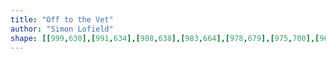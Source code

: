 ```yaml
---
title: "Off to the Vet"
author: "Simon Lofield"
shape: [[999,630],[991,634],[988,638],[983,664],[978,679],[975,700],[965,736],[960,744],[956,757],[940,784],[936,799],[928,819],[927,826],[921,839],[917,861],[914,977],[915,1010],[913,1158],[911,1204],[909,1447],[907,1462],[905,1527],[905,1624],[903,1629],[903,1666],[904,1672],[908,1677],[928,1680],[964,1680],[973,1678],[979,1672],[981,1667],[984,1641],[988,1632],[993,1432],[997,1346],[1001,1155],[1006,1049],[1005,997],[1013,938],[1016,875],[1019,858],[1018,843],[1021,797],[1025,784],[1028,766],[1035,746],[1042,711],[1044,681],[1046,674],[1049,644],[1049,638],[1047,634],[1036,630]]
---
```

